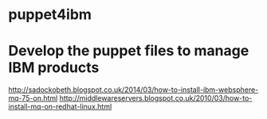 # puppet4ibm
# Develop the puppet files to manage IBM products

http://sadockobeth.blogspot.co.uk/2014/03/how-to-install-ibm-websphere-mq-75-on.html
http://middlewareservers.blogspot.co.uk/2010/03/how-to-install-mq-on-redhat-linux.html

